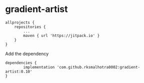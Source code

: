 # gradient-artist

	allprojects {
		repositories {
			...
			maven { url 'https://jitpack.io' }
		}
	}
  
  
   Add the dependency

	dependencies {
	        implementation 'com.github.rksmalhotra0002:gradient-artist:0.10'
	}
